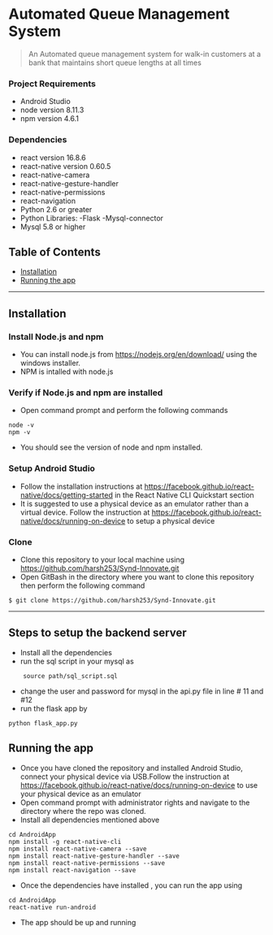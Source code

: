 # Automated Queue Management System
> An Automated queue management system for walk-in customers at a bank that maintains short queue lengths at all times

### Project Requirements
- Android Studio
- node version 8.11.3
- npm version 4.6.1

### Dependencies
- react version 16.8.6
- react-native version 0.60.5
- react-native-camera
- react-native-gesture-handler
- react-native-permissions
- react-navigation
- Python 2.6 or greater
- Python Libraries:
    -Flask
    -Mysql-connector
- Mysql 5.8 or higher


## Table of Contents
- [Installation](#installation)
- [Running the app](#running-the-app)

---

## Installation

### Install Node.js and npm
- You can install node.js from https://nodejs.org/en/download/ using the windows installer.
- NPM is intalled with node.js

### Verify if Node.js and npm are installed
- Open command prompt and perform the following commands
```shell
node -v
npm -v
```
- You should see the version of node and npm installed.

### Setup Android Studio
- Follow the installation instructions at https://facebook.github.io/react-native/docs/getting-started in the React Native CLI Quickstart section
- It is suggested to use a physical device as an emulator rather than a virtual device. Follow the instruction at https://facebook.github.io/react-native/docs/running-on-device to setup a physical device

### Clone
- Clone this repository to your local machine using https://github.com/harsh253/Synd-Innovate.git
- Open GitBash in the directory where you want to clone this repository then perform the following command
```shell
$ git clone https://github.com/harsh253/Synd-Innovate.git
```
---
## Steps to setup the backend server
- Install all the dependencies
- run the sql script in your mysql as 
```shell
    source path/sql_script.sql
```
- change the user and password for mysql in the api.py file in line # 11 and #12
- run the flask app by
```shell
python flask_app.py
```

## Running the app
- Once you have cloned the repository and installed Android Studio, connect your physical device via USB.Follow the instruction at https://facebook.github.io/react-native/docs/running-on-device to use your physical device as an emulator
- Open command prompt with administrator rights and navigate to the directory where the repo was cloned.
- Install all dependencies mentioned above
```shell
cd AndroidApp
npm install -g react-native-cli
npm install react-native-camera --save
npm install react-native-gesture-handler --save
npm install react-native-permissions --save
npm install react-navigation --save
```
- Once the dependencies have installed , you can run the app using
```shell
cd AndroidApp
react-native run-android
```
- The app should be up and running
